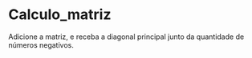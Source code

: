 # Calculo_matriz
Adicione a matriz, e receba a diagonal principal junto da quantidade de números negativos.
